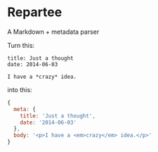 Repartee
========

A Markdown + metadata parser

Turn this:

```
title: Just a thought
date: 2014-06-03

I have a *crazy* idea.
```

into this:

```javascript
{
  meta: {
    title: 'Just a thought',
    date: '2014-06-03'
  },
  body: '<p>I have a <em>crazy</em> idea.</p>'
}
```
